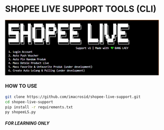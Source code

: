 # SHOPEE LIVE SUPPORT TOOLS (CLI)
![Local Image](Screenshot_309.jpg)
### HOW TO USE
```bash
git clone https://github.com/imacrosid/shopee-live-support.git
cd shopee-live-support
pip install -r requirements.txt
py shopeeLS.py
```
##### FOR LEARNING ONLY
